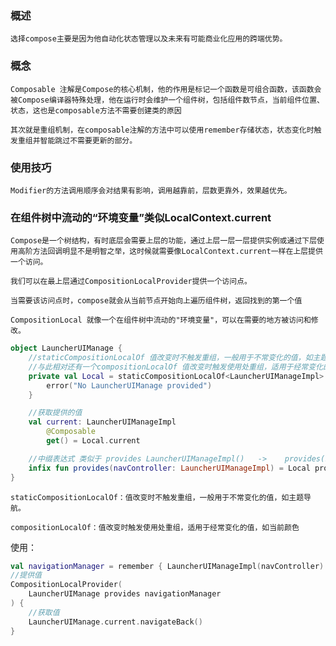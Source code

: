 ### 概述

	选择compose主要是因为他自动化状态管理以及未来有可能商业化应用的跨端优势。

### 概念

	Composable 注解是Compose的核心机制，他的作用是标记一个函数是可组合函数，该函数会被Compose编译器特殊处理，他在运行时会维护一个组件树，包括组件数节点，当前组件位置、状态，这也是composable方法不需要创建类的原因

	其次就是重组机制，在composable注解的方法中可以使用remember存储状态，状态变化时触发重组并智能跳过不需要更新的部分。

### 使用技巧

	Modifier的方法调用顺序会对结果有影响，调用越靠前，层数更靠外，效果越优先。

### 在组件树中流动的“环境变量”类似LocalContext.current

	Compose是一个树结构，有时底层会需要上层的功能，通过上层一层一层提供实例或通过下层使用高阶方法回调明显不是明智之举，这时候就需要像LocalContext.current一样在上层提供一个访问。

	我们可以在最上层通过CompositionLocalProvider提供一个访问点。

	当需要该访问点时，compose就会从当前节点开始向上遍历组件树，返回找到的第一个值

	CompositionLocal 就像一个在组件树中流动的"环境变量"，可以在需要的地方被访问和修改。

```kotlin
object LauncherUIManage {
    //staticCompositionLocalOf 值改变时不触发重组，一般用于不常变化的值，如主题导航。
    //与此相对还有一个compositionLocalOf 值改变时触发使用处重组，适用于经常变化的值，如当前颜色
    private val Local = staticCompositionLocalOf<LauncherUIManageImpl> {
        error("No LauncherUIManage provided")
    }

    //获取提供的值
    val current: LauncherUIManageImpl
        @Composable
        get() = Local.current

    //中缀表达式 类似于 provides LauncherUIManageImpl()   ->    provides(LauncherUIManageImpl())
    infix fun provides(navController: LauncherUIManageImpl) = Local provides navController
}
```
	staticCompositionLocalOf：值改变时不触发重组，一般用于不常变化的值，如主题导航。

	compositionLocalOf：值改变时触发使用处重组，适用于经常变化的值，如当前颜色

使用：
```kotlin
val navigationManager = remember { LauncherUIManageImpl(navController) }
//提供值
CompositionLocalProvider(
    LauncherUIManage provides navigationManager
) {
    //获取值
    LauncherUIManage.current.navigateBack()
}

```

